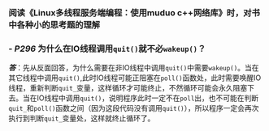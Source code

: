 ### 阅读《Linux多线程服务端编程：使用muduo c++网络库》时，对书中各种小的思考题的理解

### - ***P296*** 为什么在IO线程调用`quit()`就不必`wakeup()`？
***答***：先从反面回答，为什么需要在非IO线程中调用`quit()`中需要`wakeup()`。当在其它线程中调用`quit()`,此时IO线程可能正阻塞在`poll()`函数处，此时需要唤醒IO线程，重新判断`quit_`变量，这样循环才可能终止，不然循环可能会永久阻塞下去。当在IO线程中调用`quit()`，说明程序此时一定不在`poll`出，也不可能在判断`quit_`和`poll()`函数之间（因为这段代码没有调用`quit()`），所以程序一定会再次执行到判断`quit_`变量处，这样就终止循环了。